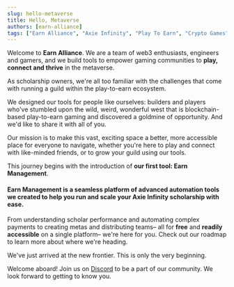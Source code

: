 ```yaml
---
slug: hello-metaverse
title: Hello, Metaverse
authors: [earn-alliance]
tags: ["Earn Alliance", "Axie Infinity", "Play To Earn", "Crypto Games", "NFT Games", "ETH", "SLP", "AXS", "Ronin"]
---
```


Welcome to **Earn Alliance**. We are a team of web3 enthusiasts, engineers and gamers, and we build tools to empower gaming communities to **play, connect and thrive** in the metaverse.

As scholarship owners, we're all too familiar with the challenges that come with running a guild within the play-to-earn ecosystem.

We designed our tools for people like ourselves: builders and players who've stumbled upon the wild, weird, wonderful west that is blockchain-based play-to-earn gaming and discovered a goldmine of opportunity. And we'd like to share it with all of you.

Our mission is to make this vast, exciting space a better, more accessible place for everyone to navigate, whether you're here to play and connect with like-minded friends, or to grow your guild using our tools.

This journey begins with the introduction of **our first tool: Earn Management**.

#### Earn Management is a seamless platform of advanced automation tools we created to help you **run** and **scale** your Axie Infinity scholarship with ease.

From understanding scholar performance and automating complex payments to creating metas and distributing teams– all for **free** and **readily accessible** on a single platform– we're here for you. Check out our roadmap to learn more about where we're heading.

We've just arrived at the new frontier. This is only the very beginning.


Welcome aboard! Join us on [Discord](https://discord.com/channels/926167446648397836/949216955708112897 "Discord") to be a part of our community. We look forward to getting to know you.



